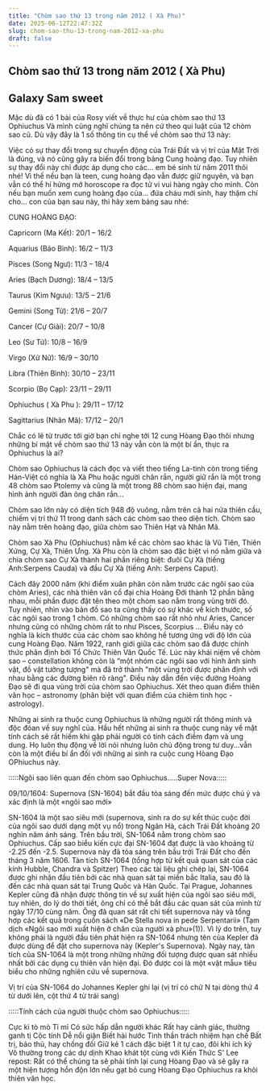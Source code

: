 ```yaml
---
title: "Chòm sao thứ 13 trong năm 2012 ( Xà Phu)"
date: 2025-06-12T22:47:32Z
slug: chom-sao-thu-13-trong-nam-2012-xa-phu
draft: false
---
```


## Chòm sao thứ 13 trong năm 2012 ( Xà Phu)

## Galaxy Sam sweet

Mặc dù đã có 1 bài của Rosy viết về thực hư của chòm sao thứ 13 Ophiuchus Và mình cũng nghĩ chúng ta nên cứ theo qui luật của 12 chòm sao cũ. Dù vậy đây là 1 số thông tin cụ thể về chòm sao thứ 13 này:

Việc có sự thay đổi trong sự chuyển động của Trái Đất và vị trí của Mặt Trời là đúng, và nó cũng gây ra biến đổi trong bảng Cung hoàng đạo. Tuy nhiên sự thay đổi này chỉ được áp dụng cho các… em bé sinh từ năm 2011 thôi nhé! Vì thế nếu bạn là teen, cung hoàng đạo vẫn được giữ nguyên, và bạn vẫn có thể hí hửng mở horoscope ra đọc tử vi vui hàng ngày cho mình. Còn nếu bạn muốn xem cung hoàng đạo của… đứa cháu mới sinh, hay thậm chí cho… con của bạn sau này, thì hãy xem bảng sau nhé:

CUNG HOÀNG ĐẠO:

Capricorn (Ma Kết): 20/1 – 16/2

Aquarius (Bảo Bình): 16/2 – 11/3

Pisces (Song Ngư): 11/3 – 18/4

Aries (Bạch Dương): 18/4 – 13/5

Taurus (Kim Ngưu): 13/5 – 21/6

Gemini (Song Tử): 21/6 – 20/7

Cancer (Cự Giải): 20/7 – 10/8

Leo (Sư Tử): 10/8 – 16/9

Virgo (Xử Nữ): 16/9 – 30/10

Libra (Thiên Bình): 30/10 – 23/11

Scorpio (Bọ Cạp): 23/11 – 29/11

Ophiuchus ( Xà Phu ): 29/11 – 17/12

Sagittarius (Nhân Mã): 17/12 – 20/1

Chắc có lẽ từ trước tới giờ bạn chỉ nghe tới 12 cung Hòang Đạo thôi nhưng những bí mật về chòm sao thứ 13 này vẫn còn là một bí ẩn, thực ra Ophiuchus là ai?

Chòm sao Ophiuchus là cách đọc và viết theo tiếng La-tinh còn trong tiếng Hán-Việt có nghĩa là Xà Phu hoặc người chăn rắn, người giữ rắn là một trong 48 chòm sao Ptolemy và cũng là một trong 88 chòm sao hiện đại, mang hình ảnh người đàn ông chăn rắn...

Chòm sao lớn này có diện tích 948 độ vuông, nằm trên cả hai nửa thiên cầu, chiếm vị trí thứ 11 trong danh sách các chòm sao theo diện tích. Chòm sao này nằm trên hoàng đạo, giữa chòm sao Thiên Hạt và Nhân Mã.

Chòm sao Xà Phu (Ophiuchus) nằm kề các chòm sao khác là Vũ Tiên, Thiên Xứng, Cự Xà, Thiên Ưng. Xà Phu còn là chòm sao đặc biệt vì nó nằm giữa và chia chòm sao Cự Xà thành hai phần riêng biệt: đuôi Cự Xà (tiếng Anh:Serpens Cauda) và đầu Cự Xà (tiếng Anh: Serpens Caput).

Cách đây 2000 năm (khi điểm xuân phân còn nằm trước các ngôi sao của chòm Aries), các nhà thiên văn cổ đại chia Hoàng Đới thành 12 phần bằng nhau, mỗi phần được đặt tên theo một chòm sao nằm trong vùng trời đó. Tuy nhiên, nhìn vào bản đồ sao ta cũng thấy có sự khác về kích thước, số các ngôi sao trong 1 chòm. Có những chòm sao rất nhỏ như Aries, Cancer nhưng cũng có những chòm rất to như Pisces, Scorpius … Điều này có nghĩa là kích thước của các chòm sao không hề tương ứng với độ lớn của cung Hoàng Đạo. Năm 1922, ranh giới giữa các chòm sao đã được chính thức phân định bởi Tổ Chức Thiên Văn Quốc Tế. Lúc này khái niệm về chòm sao – constellation không còn là “một nhóm các ngôi sao với hình ảnh sinh vật, đồ vật tưởng tượng" mà đã trở thành "một vùng trời được phân định với nhau bằng các đường biên rõ ràng". Điều này dẫn đến việc đường Hoàng Đạo sẽ đi qua vùng trời của chòm sao Ophiuchus. Xét theo quan điểm thiên văn học – astronomy (phân biệt với quan điểm của chiêm tinh học - astrology).

Những ai sinh ra thuộc cung Ophiuchus là những người rất thông minh và độc đóan về suy nghĩ của. Hầu hết những ai sinh ra thuộc cung này về mặt tính cách sẽ rất hiếm khi gặp phải người có tính cách điềm đạm và ung dung. Họ luôn thụ động về lời nói nhưng luôn chủ động trong tư duy...vẫn còn là một điều bí ẩn đối với những ai sinh ra cuộc cung Hòang Đạo OPhiuchus này.

:::::Ngôi sao liên quan đến chòm sao Ophiuchus.....Super Nova:::::

09/10/1604: Supernova (SN-1604) bắt đầu tỏa sáng đến mức được chú ý và xác định là một «ngôi sao mới»

SN-1604 là một sao siêu mới (supernova, sinh ra do sự kết thúc cuộc đời của ngôi sao dưới dạng một vụ nổ) trong Ngân Hà, cách Trái Đất khoảng 20 nghìn năm ánh sáng. Trên bầu trời, SN-1064 nằm trong chòm sao Ophiuchus. Cấp sao biểu kiến cực đại SN-1604 đạt được là vào khoảng từ -2.25 đến -2.5. Supernova này đã tỏa sáng trên bầu trời Trái Đất cho đến tháng 3 năm 1606.
Tàn tích SN-1064 (tổng hợp từ kết quả quan sát của các kính Hubble, Chandra và Spitzer)
Theo các tài liệu ghi chép lại, SN-1064 được ghi nhận đầu tiên bởi các nhà quan sát tại miền bắc Italia, sau đó là đến các nhà quan sát tại Trung Quốc và Hàn Quốc. Tại Prague, Johannes Kepler cũng đã nhận được thông tin về sự xuất hiện của ngôi sao siêu mới, tuy nhiên, do lý do thời tiết, ông chỉ có thể bắt đầu các quan sát của mình từ ngày 17/10 cùng năm. Ông đã quan sát rất chi tiết supernova này và tổng hợp các kết quả trong cuốn sách «De Stella nova in pede Serpentarii» (Tạm dịch «Ngôi sao mới xuất hiện ở chân của người xà phu»(1)). Vì lý do trên, tuy không phải là người đầu tiên phát hiện ra SN-1064 nhưng tên của Kepler đã được dùng để đặt cho supernova này (Kepler's Supernova). Ngày nay, tàn tích của SN-1064 là một trong những những đối tượng được quan sát nhiều nhất bởi các dụng cụ thiên văn hiện đại. Đó được coi là một «vật mẫu» tiêu biểu cho những nghiên cứu về supernova.

Vị trí của SN-1064 do Johannes Kepler ghi lại (vị trí có chữ N tại dòng thứ 4 từ dưới lên, cột thứ 4 từ trái sang)

:::::Tính cách của người thuộc chòm sao Ophiuchus:::::

Cực kì tò mò
Tỉ mỉ
Có sức hấp dẫn người khác
Rất hay cảnh giác, thường ganh tị
Cộc tính
Dễ nổi giận
Biết hài hước
Tinh thần trách nhiệm hạn chế
Bất trị, bảo thủ, hay chống đối
Giữ kẻ 1 cách đặc biệt
1 ít tự cao, đôi khi ích kỷ
Vô thường trong các dự dịnh
Khao khát tột cùng với Kiến Thức
S' Lee repost: Rất có thể chúng ta sẽ phải tính lại cung Hòang Đạo và sẽ gây ra một hiện tượng hỗn độn lớn nếu gạt bỏ cung Hòang Đạo Ophiuchus ra khỏi thiên văn học.